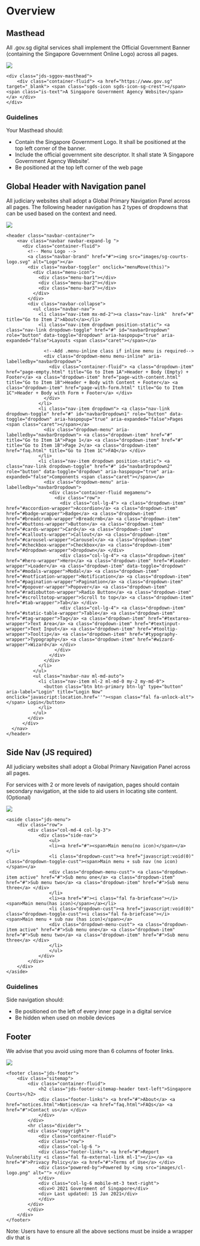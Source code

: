 # Overview

## Masthead

All .gov.sg digital services shall implement the Official Government Banner \(containing the Singapore Government Online Logo\) across all pages.

![](../.gitbook/assets/image.png)

```text
<div class="jds-sggov-masthead">
    <div class="container-fluid"> <a href="https://www.gov.sg" target="_blank"> <span class="sgds-icon sgds-icon-sg-crest"></span> <span class="is-text">A Singapore Government Agency Website</span> </a> </div>
</div>
```

### Guidelines

Your Masthead should:

* Contain the Singapore Government Logo. It shall be positioned at the top left corner of the banner.
* Include the official government site descriptor. It shall state ‘A Singapore Government Agency Website’.
* Be positioned at the top left corner of the web page

## Global Header with Navigation panel

All judiciary websites shall adopt a Global Primary Navigation Panel across all pages. The following header navigation has 2 types of dropdowns that can be used based on the context and need.

![](../.gitbook/assets/image%20%281%29.png)

```text
<header class="navbar-container">
    <nav class="navbar navbar-expand-lg ">
      <div class="container-fluid"> 
        <!-- Menu Logo --> 
        <a class="navbar-brand" href="#"><img src="images/sg-courts-logo.svg" alt="Logo"></a>
        <div class="navbar-toggler" onclick="menuMove(this)">
          <div class="menu-icon">
            <div class="menu-bar1"></div>
            <div class="menu-bar2"></div>
            <div class="menu-bar3"></div>
          </div>
        </div>
        <div class="navbar-collapse">
          <ul class="navbar-nav">
            <li class="nav-item mx-md-2"><a class="nav-link"  href="#" title="Go to Item 2">About</a></li>
            <li class="nav-item dropdown position-static"> <a class="nav-link dropdown-toggle" href="#" id="navbarDropdown" role="button" data-toggle="dropdown" aria-haspopup="true" aria-expanded="false">Layouts <span class="caret"></span></a> 
              
              <!--Add .menu-inline class if inline menu is required-->
              <div class="dropdown-menu menu-inline" aria-labelledby="navbarDropdown">
                <div class="container-fluid"> <a class="dropdown-item" href="page-empty.html" title="Go to Item 1A">Header + Body (Empty) + Footer</a> <a class="dropdown-item" href="page-with-content.html" title="Go to Item 1B">Header + Body with Content + Footer</a> <a class="dropdown-item" href="page-with-form.html" title="Go to Item 1C">Header + Body with Form + Footer</a> </div>
              </div>
            </li>
            <li class="nav-item dropdown"> <a class="nav-link dropdown-toggle" href="#" id="navbarDropdown1" role="button" data-toggle="dropdown" aria-haspopup="true" aria-expanded="false">Pages <span class="caret"></span></a>
              <div class="dropdown-menu" aria-labelledby="navbarDropdown"> <a class="dropdown-item" href="#" title="Go to Item 1A">Page 1</a> <a class="dropdown-item" href="#" title="Go to Item 1B">Page 2</a> <a class="dropdown-item" href="faq.html" title="Go to Item 1C">FAQ</a> </div>
            </li>
            <li class="nav-item dropdown position-static"> <a class="nav-link dropdown-toggle" href="#" id="navbarDropdown2" role="button" data-toggle="dropdown" aria-haspopup="true" aria-expanded="false">Components <span class="caret"></span></a>
              <div class="dropdown-menu" aria-labelledby="navbarDropdown">
                <div class="container-fluid megamenu">
                  <div class="row">
                    <div class="col-lg-4"> <a class="dropdown-item" href="#accordion-wrapper">Accordion</a> <a class="dropdown-item" href="#badge-wrapper">Badge</a> <a class="dropdown-item" href="#breadcrumb-wrapper">Breadcrmb</a> <a class="dropdown-item" href="#buttons-wrapper">Button</a> <a class="dropdown-item" href="#cards-wrapper">Card</a> <a class="dropdown-item" href="#callouts-wrapper">Callout</a> <a class="dropdown-item" href="#carousel-wrapper">Carousel</a> <a class="dropdown-item" href="#checkbox-wrapper">Checkbox</a> <a class="dropdown-item" href="#dropdown-wrapper">Dropdown</a> </div>
                    <div class="col-lg-4"> <a class="dropdown-item" href="#hero-wrapper">Hero</a> <a class="dropdown-item" href="#loader-wrapper">Loader</a> <a class="dropdown-item" data-toggle="dropdown" href="#modals-wrapper">Modal</a> <a class="dropdown-item" href="#notfication-wrapper">Notification</a> <a class="dropdown-item" href="#pagination-wrapper">Pagination</a> <a class="dropdown-item" href="#popover-wrapper">Popover</a> <a class="dropdown-item" href="#radiobutton-wrapper">Radio Button</a> <a class="dropdown-item" href="#scrolltotop-wrapper">Scroll to top</a> <a class="dropdown-item" href="#tab-wrapper">Tab</a> </div>
                    <div class="col-lg-4"> <a class="dropdown-item" href="#static-table-wrapper">Table</a> <a class="dropdown-item" href="#tag-wrapper">Tag</a> <a class="dropdown-item" href="#textarea-wrapper">Text Area</a> <a class="dropdown-item" href="#textinput-wrapper">Text Input</a> <a class="dropdown-item" href="#tooltip-wrapper">Tooltip</a> <a class="dropdown-item" href="#typography-wrapper">Typography</a> <a class="dropdown-item" href="#wizard-wrapper">Wizard</a> </div>
                  </div>
                </div>
              </div>
            </li>
          </ul>
          <ul class="navbar-nav ml-md-auto">
            <li class="nav-item ml-2 ml-md-0 my-2 my-md-0">
              <button class="btn btn-primary btn-lg" type="button" aria-label="Login" title="Login Now" onclick="javascript:location.href=''"><span class="fal fa-unlock-alt"></span> Login</button>
            </li>
          </ul>
        </div>
      </div>
  </nav>
</header>
```

## Side Nav \(JS required\)

All judiciary websites shall adopt a Global Primary Navigation Panel across all pages.

For services with 2 or more levels of navigation, pages should contain secondary navigation, at the side to aid users in locating site content. \(Optional\)

![](../.gitbook/assets/image%20%282%29.png)

```text
<aside class="jds-menu">
    <div class="row">
        <div class="col-md-4 col-lg-3">
            <div class="side-nav">
                <ul>
                <li><a href="#"><span>Main menu(no icon)</span></a></li>
                <li class="dropdown-cust"><a href="javascript:void(0)" class="dropdown-toggle-cust"><span>Main menu + sub nav (no icon)</span></a>
                <div class="dropdown-menu-cust"> <a class="dropdown-item active" href="#">Sub menu one</a> <a class="dropdown-item" href="#">Sub menu two</a> <a class="dropdown-item" href="#">Sub menu three</a> </div>
                </li>
                <li><a href="#"><i class="fal fa-briefcase"></i><span>Main menu(has icon)</span></a></li>
                <li class="dropdown-cust"><a href="javascript:void(0)" class="dropdown-toggle-cust"><i class="fal fa-briefcase"></i><span>Main menu + sub nav (has icon)</span></a>
                <div class="dropdown-menu-cust"> <a class="dropdown-item active" href="#">Sub menu one</a> <a class="dropdown-item" href="#">Sub menu two</a> <a class="dropdown-item" href="#">Sub menu three</a> </div>
                </li>
                </ul>
            </div>
        </div>
    </div>
</aside>
```

### Guidelines

Side navigation should:

* Be positioned on the left of every inner page in a digital service
* Be hidden when used on mobile devices

## Footer

We advise that you avoid using more than 6 columns of footer links.

![](../.gitbook/assets/image%20%283%29.png)

```text
<footer class="jds-footer">
    <div class="sitemap">
        <div class="container-fluid">
            <h2 class="jds-footer-sitemap-header text-left">Singapore Courts</h2>
            <div class="footer-links"> <a href="#">About</a> <a href="notices.html">Notices</a> <a href="faq.html">FAQs</a> <a href="#">Contact us</a> </div>
            </div>
        </div>
        <hr class="divider">
        <div class="copyright">
            <div class="container-fluid">
            <div class="row">
            <div class="col-lg-6 ">
            <div class="footer-links"> <a href="#">Report Vulnerability <i class="fal fa-external-link ml-1"></i></a> <a href="#">Privacy Policy</a> <a href="#">Terms of Use</a> </div>
            <div class="powered-by">Powered by <img src="images/cl-logo.png" alt=""> </div>
            </div>
            <div class="col-lg-6 mobile-mt-3 text-right">
            <div>© 2021 Government of Singapore</div>
            <div> Last updated: 15 Jan 2021</div>
            </div>
        </div>
        </div>
    </div>
</footer>
```

Note: Users have to ensure all the above sections must be inside a wrapper div that is   


